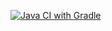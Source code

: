 [![Java CI with Gradle](https://github.com/JuliyaSvetlakova/TestingWebInterfaces/actions/workflows/gradle.yml/badge.svg)](https://github.com/JuliyaSvetlakova/TestingWebInterfaces/actions/workflows/gradle.yml)
